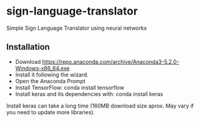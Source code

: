 # sign-language-translator
Simple Sign Language Translator using neural networks

## Installation

- Download https://repo.anaconda.com/archive/Anaconda3-5.2.0-Windows-x86_64.exe
- Install it following the wizard. 
- Open the Anaconda Prompt
- Install TensorFlow: conda install tensorflow
- Install keras and its dependencies with: conda install keras

Install keras can take a long time (160MB download size aprox. May vary if you need to update more libraries).



